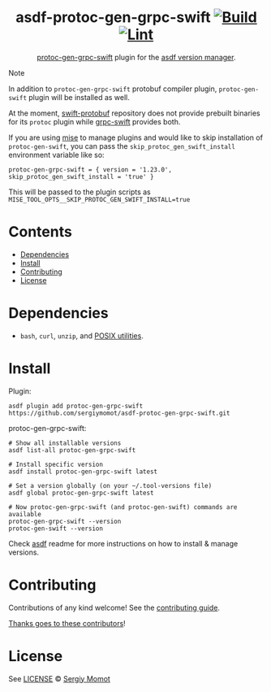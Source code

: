 <div align="center">

# asdf-protoc-gen-grpc-swift [![Build](https://github.com/sergiymomot/asdf-protoc-gen-grpc-swift/actions/workflows/build.yml/badge.svg)](https://github.com/sergiymomot/asdf-protoc-gen-grpc-swift/actions/workflows/build.yml) [![Lint](https://github.com/sergiymomot/asdf-protoc-gen-grpc-swift/actions/workflows/lint.yml/badge.svg)](https://github.com/sergiymomot/asdf-protoc-gen-grpc-swift/actions/workflows/lint.yml)

[protoc-gen-grpc-swift](https://github.com/grpc/grpc-swift/blob/main/docs/plugin.md) plugin for the [asdf version manager](https://asdf-vm.com).
</div>

> [!NOTE]
> In addition to `protoc-gen-grpc-swift` protobuf compiler plugin, `protoc-gen-swift` plugin will be installed as well.
>
> At the moment, [swift-protobuf](https://github.com/apple/swift-protobuf) repository does not provide prebuilt binaries for its `protoc` plugin while [grpc-swift](https://github.com/grpc/grpc-swift) provides both.
>
> If you are using [mise](https://mise.jdx.dev) to manage plugins and would like to skip installation of `protoc-gen-swift`, you can pass the `skip_protoc_gen_swift_install` environment variable like so:
>
> `protoc-gen-grpc-swift = { version = '1.23.0', skip_protoc_gen_swift_install = 'true' }`
>
> This will be passed to the plugin scripts as `MISE_TOOL_OPTS__SKIP_PROTOC_GEN_SWIFT_INSTALL=true`

# Contents

- [Dependencies](#dependencies)
- [Install](#install)
- [Contributing](#contributing)
- [License](#license)

# Dependencies

- `bash`, `curl`, `unzip`, and [POSIX utilities](https://pubs.opengroup.org/onlinepubs/9699919799/idx/utilities.html).

# Install

Plugin:

```shell
asdf plugin add protoc-gen-grpc-swift https://github.com/sergiymomot/asdf-protoc-gen-grpc-swift.git
```

protoc-gen-grpc-swift:

```shell
# Show all installable versions
asdf list-all protoc-gen-grpc-swift

# Install specific version
asdf install protoc-gen-grpc-swift latest

# Set a version globally (on your ~/.tool-versions file)
asdf global protoc-gen-grpc-swift latest

# Now protoc-gen-grpc-swift (and protoc-gen-swift) commands are available
protoc-gen-grpc-swift --version
protoc-gen-swift --version
```

Check [asdf](https://github.com/asdf-vm/asdf) readme for more instructions on how to
install & manage versions.

# Contributing

Contributions of any kind welcome! See the [contributing guide](contributing.md).

[Thanks goes to these contributors](https://github.com/sergiymomot/asdf-protoc-gen-grpc-swift/graphs/contributors)!

# License

See [LICENSE](LICENSE) © [Sergiy Momot](https://github.com/sergiymomot/)
